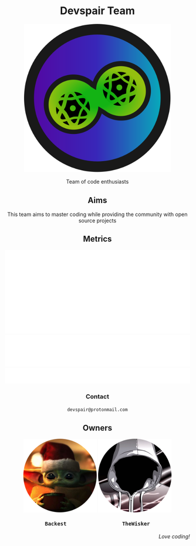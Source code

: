 <h1 align="center">Devspair Team</h1>
<div align="center">
    <a href="https://github.com/Devspair-Team">
        <img width="400" src="https://raw.githubusercontent.com/Devspair-Team/.github/main/assets/logo/devspair.svg">
    </a>
</div>
<p align="center">Team of code enthusiasts</p>

<h2 align="center">Aims</h2>

<p align="center">This team aims to master coding while providing the community with open source projects</p>

<h2 align="center"><b>Metrics</b></h2>

<div align="center">
  <picture>
    <img src="https://raw.githubusercontent.com/Devspair-Team/.github/main/assets/metrics/base.svg"/>
  </picture>
</div>

<div align="center">
  <picture>
    <img src="https://raw.githubusercontent.com/Devspair-Team/.github/main/assets/metrics/languages.svg"/>
  </picture>
</div>

<div align="center">
  <picture>
    <img src="https://raw.githubusercontent.com/Devspair-Team/.github/main/assets/metrics/habits.svg"/>
  </picture>
</div>

<h3 align="center"><b>Contact</b></h3>

<p align="center"><code>devspair@protonmail.com</code></p>

<h2 align="center">Owners</h2>
<div align="center">
    <a href="https://github.com/Backist"><img width="200" height="200" src="https://raw.githubusercontent.com/Devspair-Team/.github/main/assets/profiles/Backest"></img></a>
    <a href="https://github.com/TheWisker"><img width="200" height="200" src="https://raw.githubusercontent.com/Devspair-Team/.github/main/assets/profiles/TheWisker"></img></a>
</div>
<div align="center">
    <h4 align="center"><pre>Backest                  TheWisker</pre></h4>
</div>

<p align="right"><i>Love coding!</i></p>